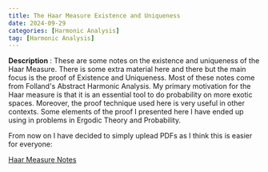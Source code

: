 ```yaml
---
title: The Haar Measure Existence and Uniqueness
date: 2024-09-29
categories: [Harmonic Analysis]
tag: [Harmonic Analysis]
---
```



**Description** : These are some notes on the existence and uniqueness of the Haar Measure. There is some extra material here and there but the main focus is the proof of Existence and Uniqueness. Most of these notes come from Folland's Abstract Harmonic Analysis. My primary motivation for the Haar measure is that it is an essential tool to do probability on more exotic spaces. Moreover, the proof technique 
used here is very useful in other contexts. Some elements of the proof I presented here I have ended up using in problems in Ergodic Theory 
and Probability. 



From now on I have decided to simply uplead PDFs as I think this is easier for everyone:  

[Haar Measure Notes](https://jorgebh253.github.io/assets/Notes-HaarMeasure.pdf)







